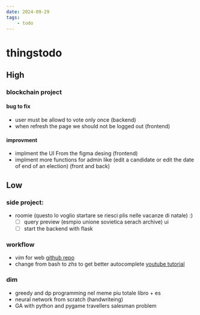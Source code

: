 ```yaml
---
date: 2024-09-29 
tags: 
    - todo
---
```


# thingstodo

## High
### blockchain project 

#### bug to fix
- user must be allowd to vote only once (backend)
- when refresh the page we should not be logged out (frontend)
#### improvment
- implment the UI From the figma desing (frontend)
- implment more functions for admin like (edit a candidate or edit the date of end of an election) (front and back)











## Low
### side project:
- roomie  (questo lo voglio startare se riesci plis nelle vacanze di natale) :)
    - [ ] query preview (esmpio unione sovietica serach archive) ui
    - [ ] start the backend with flask

### workflow
- *vim* for web [github repo](https://github.com/Jelmerro/Vieb)
- change from bash to *zhs* to get better autocomplete [youtube tutorial](https://youtu.be/ud7YxC33Z3w?feature=shared) 

### dim
- greedy and dp programming nel meme piu totale libro + es
- neural network from scratch (handwriteing)
- GA with python and pygame travellers salesman problem
